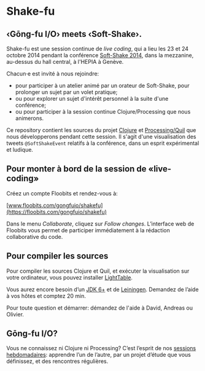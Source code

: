 # Shake-fu

## ‹Gōng-fu I/O› meets ‹Soft-Shake›.

Shake-fu est une session continue de _live coding_, qui a lieu les 23 et 24 octobre 2014 pendant la conférence [Soft-Shake 2014](http://soft-shake.ch/2014/fr/), dans la mezzanine, au-dessus du hall central, à l'HEPIA à Genève.

Chacun·e est invité à nous rejoindre:

* pour participer à un atelier animé par un orateur de Soft-Shake, pour prolonger un sujet par un volet pratique;
* ou pour explorer un sujet d'intérêt personnel à la suite d'une conférence;
* ou pour participer à la session continue Clojure/Processing que nous animerons.

Ce repository contient les sources du projet [Clojure](http://clojuredocs.org/quickref) et [Processing/Quil](https://github.com/quil/quil) que nous développerons pendant cette session. Il s'agit d'une visualisation des tweets `@SoftShakeEvent` relatifs à la conférence, dans un esprit expérimental et ludique.

## Pour monter à bord de la session de «live-coding»

Créez un compte Floobits et rendez-vous à:

[www.floobits.com/gongfuio/shakefu](https://floobits.com/gongfuio/shakefu)

Dans le menu _Collaborate_, cliquez sur _Follow changes_. L’interface web de Floobits vous permet de participer immédiatement à la rédaction collaborative du code.

## Pour compiler les sources

Pour compiler les sources Clojure et Quil, et exécuter la visualisation sur votre ordinateur, vous pouvez installer [LightTable](http://lighttable.com).

Vous aurez encore besoin d’un [JDK 6+](http://www.oracle.com/technetwork/java/javase/downloads/index.html) et de [Leiningen](http://leiningen.org). Demandez de l’aide à vos hôtes et comptez 20 min.

Pour toute question et démarrer: démandez de l'aide à David, Andreas ou Olivier.

## Gōng-fu I/O?

Vous ne connaissez ni Clojure ni Processing? C’est l’esprit de nos [sessions hebdomadaires](http://www.meetup.com/gōngfuIO/): apprendre l’un de l’autre, par un projet d’étude que vous définissez, et des rencontres régulières.
